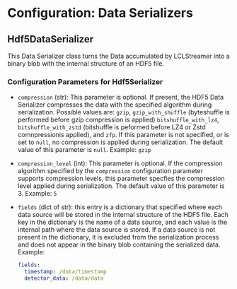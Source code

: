# Configuration: Data Serializers

## Hdf5DataSerializer

This Data Serializer class turns the Data accumulated by LCLStreamer into a binary blob
with the internal structure of an HDF5 file.

### Configuration Parameters for Hdf5Serializer

* `compression` (str): This parameter is optional. If present, the HDF5 Data Serializer
  compresses the data with the specified algorithm during serialization. Possible values
  are: `gzip`, `gzip_with_shuffle` (byteshuffle is performed before gzip compression is
  applied) `bitshuffle_with_lz4`, `bitshuffle_with_zstd` (bitshuffle is peformed before
  LZ4 or Zstd comnpressionis applied), and `zfp`. If this parameter is not specified,
  or is set to `null`, no compression is applied during serialization. The default value
  of this parameter is `null`. Example: `gzip`

* `compression_level` (int): This parameter is optional. If the compression algorithm
  specified by the `compression` configuration parameter supports compression levels,
  this parameter specfies the compression level applied during serialization. The
  default value of this parameter is 3. Example: `5`

* `fields` (dict of str): this entry is a dictionary that specified where each data
  source will be stored in the internal structure of the HDF5 file. Each key in the dictionary is the
  name of a data source, and each value is the internal path where the data source is
  stored. If a data source is not present in the dictionary, it is excluded from the
  serialization process and does not appear in the binary blob containing the serialized
  data. Example:

  ```yaml
  fields:
    timestamp: /data/timestamp
    detector_data: /data/data
  ```
